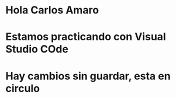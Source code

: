 # Hola Carlos Amaro
# Estamos practicando con Visual Studio COde
# Hay cambios sin guardar, esta en circulo
